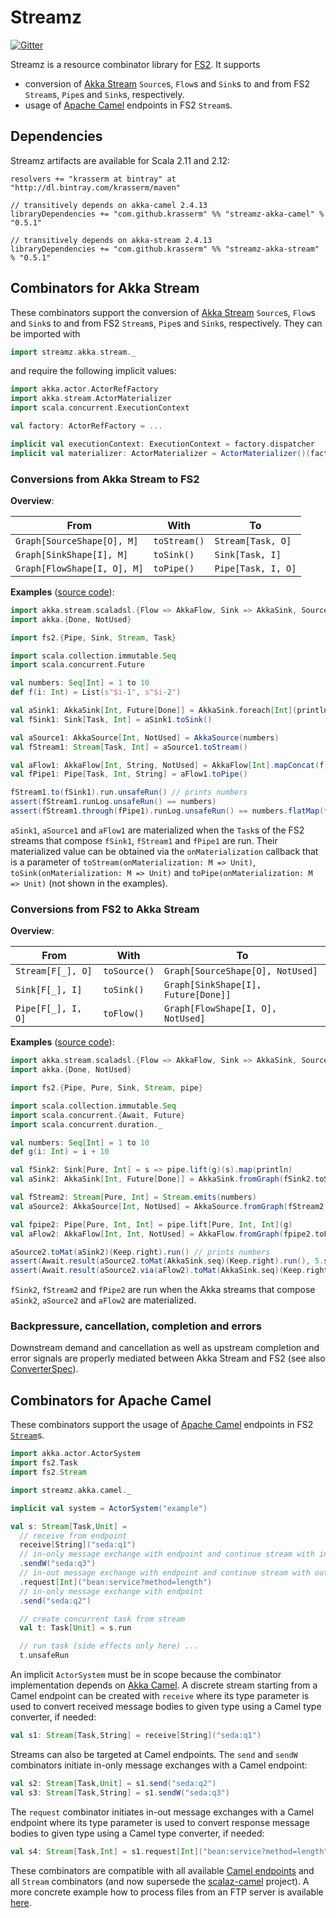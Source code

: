 Streamz
=======

[![Gitter](https://badges.gitter.im/krasserm/streamz.svg)](https://gitter.im/krasserm/streamz?utm_source=badge&utm_medium=badge&utm_campaign=pr-badge)

Streamz is a resource combinator library for [FS2](https://github.com/functional-streams-for-scala/fs2). It supports 

- conversion of [Akka Stream](http://doc.akka.io/docs/akka/2.4/scala/stream/index.html) `Source`s, `Flow`s and `Sink`s to and from FS2 `Stream`s, `Pipe`s and `Sink`s, respectively.
- usage of [Apache Camel](http://camel.apache.org/) endpoints in FS2 `Stream`s.

Dependencies
------------

Streamz artifacts are available for Scala 2.11 and 2.12:

    resolvers += "krasserm at bintray" at "http://dl.bintray.com/krasserm/maven"

    // transitively depends on akka-camel 2.4.13
    libraryDependencies += "com.github.krasserm" %% "streamz-akka-camel" % "0.5.1"

    // transitively depends on akka-stream 2.4.13
    libraryDependencies += "com.github.krasserm" %% "streamz-akka-stream" % "0.5.1"

Combinators for Akka Stream
---------------------------

These combinators support the conversion of [Akka Stream](http://doc.akka.io/docs/akka/2.4/scala/stream/index.html) `Source`s, `Flow`s and `Sink`s to and from FS2 `Stream`s, `Pipe`s and `Sink`s, respectively. They can be imported with 

```scala
import streamz.akka.stream._
```

and require the following implicit values:

```scala
import akka.actor.ActorRefFactory
import akka.stream.ActorMaterializer
import scala.concurrent.ExecutionContext

val factory: ActorRefFactory = ...

implicit val executionContext: ExecutionContext = factory.dispatcher
implicit val materializer: ActorMaterializer = ActorMaterializer()(factory)
```

### Conversions from Akka Stream to FS2 

**Overview**:

|From                        |With         |To                 |
|----------------------------|-------------|-------------------|
|`Graph[SourceShape[O], M]`  |`toStream()` |`Stream[Task, O]`  |
|`Graph[SinkShape[I], M]`    |`toSink()`   |`Sink[Task, I]`    |
|`Graph[FlowShape[I, O], M]` |`toPipe()`   |`Pipe[Task, I, O]` |

**Examples** ([source code](https://github.com/krasserm/streamz/blob/master/streamz-akka-stream/src/test/scala/streamz/akka/stream/example/ConverterExample.scala)):

```scala
import akka.stream.scaladsl.{Flow => AkkaFlow, Sink => AkkaSink, Source => AkkaSource}
import akka.{Done, NotUsed}

import fs2.{Pipe, Sink, Stream, Task}

import scala.collection.immutable.Seq
import scala.concurrent.Future

val numbers: Seq[Int] = 1 to 10
def f(i: Int) = List(s"$i-1", s"$i-2")

val aSink1: AkkaSink[Int, Future[Done]] = AkkaSink.foreach[Int](println)
val fSink1: Sink[Task, Int] = aSink1.toSink()

val aSource1: AkkaSource[Int, NotUsed] = AkkaSource(numbers)
val fStream1: Stream[Task, Int] = aSource1.toStream()

val aFlow1: AkkaFlow[Int, String, NotUsed] = AkkaFlow[Int].mapConcat(f)
val fPipe1: Pipe[Task, Int, String] = aFlow1.toPipe()

fStream1.to(fSink1).run.unsafeRun() // prints numbers
assert(fStream1.runLog.unsafeRun() == numbers)
assert(fStream1.through(fPipe1).runLog.unsafeRun() == numbers.flatMap(f))
```

`aSink1`, `aSource1` and `aFlow1` are materialized when the `Task`s of the FS2 streams that compose `fSink1`, `fStream1` and `fPipe1` are run. Their materialized value can be obtained via the `onMaterialization` callback that is a parameter of `toStream(onMaterialization: M => Unit)`, `toSink(onMaterialization: M => Unit)` and `toPipe(onMaterialization: M => Unit)` (not shown in the examples). 

### Conversions from FS2 to Akka Stream 

**Overview**:

|From               |With         |To                                  |
|-------------------|-------------|------------------------------------|
|`Stream[F[_], O]`  |`toSource()` |`Graph[SourceShape[O], NotUsed]`    |
|`Sink[F[_], I]`    |`toSink()`   |`Graph[SinkShape[I], Future[Done]]` |
|`Pipe[F[_], I, O]` |`toFlow()`   |`Graph[FlowShape[I, O], NotUsed]`   |

**Examples** ([source code](https://github.com/krasserm/streamz/blob/master/streamz-akka-stream/src/test/scala/streamz/akka/stream/example/ConverterExample.scala)):

```scala
import akka.stream.scaladsl.{Flow => AkkaFlow, Sink => AkkaSink, Source => AkkaSource, Keep}
import akka.{Done, NotUsed}

import fs2.{Pipe, Pure, Sink, Stream, pipe}

import scala.collection.immutable.Seq
import scala.concurrent.{Await, Future}
import scala.concurrent.duration._

val numbers: Seq[Int] = 1 to 10
def g(i: Int) = i + 10

val fSink2: Sink[Pure, Int] = s => pipe.lift(g)(s).map(println)
val aSink2: AkkaSink[Int, Future[Done]] = AkkaSink.fromGraph(fSink2.toSink)

val fStream2: Stream[Pure, Int] = Stream.emits(numbers)
val aSource2: AkkaSource[Int, NotUsed] = AkkaSource.fromGraph(fStream2.toSource)

val fpipe2: Pipe[Pure, Int, Int] = pipe.lift[Pure, Int, Int](g)
val aFlow2: AkkaFlow[Int, Int, NotUsed] = AkkaFlow.fromGraph(fpipe2.toFlow)

aSource2.toMat(aSink2)(Keep.right).run() // prints numbers
assert(Await.result(aSource2.toMat(AkkaSink.seq)(Keep.right).run(), 5.seconds) == numbers)
assert(Await.result(aSource2.via(aFlow2).toMat(AkkaSink.seq)(Keep.right).run(), 5.seconds) == numbers.map(g))
```

`fSink2`, `fStream2` and `fPipe2` are run when the Akka streams that compose `aSink2`, `aSource2` and `aFlow2` are materialized.

### Backpressure, cancellation, completion and errors

Downstream demand and cancellation as well as upstream completion and error signals are properly mediated between Akka Stream and FS2 (see also [ConverterSpec](https://github.com/krasserm/streamz/blob/master/streamz-akka-stream/src/test/scala/streamz/akka/stream/ConverterSpec.scala)).  

Combinators for Apache Camel
----------------------------

These combinators support the usage of [Apache Camel](http://camel.apache.org/) endpoints in FS2 [`Stream`](https://oss.sonatype.org/service/local/repositories/releases/archive/co/fs2/fs2-core_2.11/0.9.1/fs2-core_2.11-0.9.1-javadoc.jar/!/index.html#fs2.Stream)s.

```scala
import akka.actor.ActorSystem
import fs2.Task
import fs2.Stream

import streamz.akka.camel._

implicit val system = ActorSystem("example")

val s: Stream[Task,Unit] =
  // receive from endpoint
  receive[String]("seda:q1")
  // in-only message exchange with endpoint and continue stream with in-message
  .sendW("seda:q3")
  // in-out message exchange with endpoint and continue stream with out-message
  .request[Int]("bean:service?method=length")
  // in-only message exchange with endpoint
  .send("seda:q2")

  // create concurrent task from stream
  val t: Task[Unit] = s.run

  // run task (side effects only here) ...
  t.unsafeRun
```

An implicit ``ActorSystem`` must be in scope  because the combinator implementation depends on [Akka Camel](http://doc.akka.io/docs/akka/2.4/scala/camel.html). A discrete stream starting from a Camel endpoint can be created with ``receive`` where its type parameter is used to convert received message bodies to given type using a Camel type converter, if needed:

```scala
val s1: Stream[Task,String] = receive[String]("seda:q1")
```

Streams can also be targeted at Camel endpoints. The ``send`` and ``sendW`` combinators initiate in-only message exchanges with a Camel endpoint:

```scala
val s2: Stream[Task,Unit] = s1.send("seda:q2")
val s3: Stream[Task,String] = s1.sendW("seda:q3")
```
    
The ``request`` combinator initiates in-out message exchanges with a Camel endpoint where its type parameter is used to convert response message bodies to given type using a Camel type converter, if needed:

```scala
val s4: Stream[Task,Int] = s1.request[Int]("bean:service?method=length")
```
   
These combinators are compatible with all available [Camel endpoints](http://camel.apache.org/components.html) and all `Stream` combinators (and now supersede the [scalaz-camel](https://github.com/krasserm/scalaz-camel) project). A more concrete example how to process files from an FTP server is available [here](https://github.com/krasserm/streamz/blob/master/streamz-akka-camel/src/test/scala/streamz/example/FtpExample.scala).
